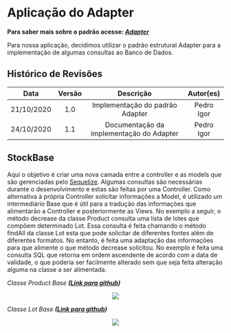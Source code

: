 # Aplicação do Adapter
**Para saber mais sobre o padrão acesse: [*Adapter*](Project/Estudos/estrutural?id=adapter)**

Para nossa aplicação, decidimos utilizar o padrão estrutural Adapter para a implementação de algumas consultas ao Banco de Dados.

## Histórico de Revisões
| Data | Versão | Descrição | Autor(es) |
|:----:|:------:|:---------:|:---------:|
| 21/10/2020 | 1.0 | Implementação do padrão Adapter | Pedro Igor |
| 24/10/2020 | 1.1 | Documentação da implementação do Adapter | Pedro Igor |


## StockBase
Aqui o objetivo é criar uma nova camada entre a controller e as models que são gerenciadas pelo [Sequelize](Modeling/objeto?id=Sequelize). Algumas consultas são necessárias durante o desenvolvimento e estas são feitas por uma Controller. Como alternativa à própria Controller solicitar informações a Model, é utilizado um intermediário Base que é útil para a tradução das informações que alimentarão a Controller e posteriormente as Views. No exemplo a seguir, o método decrease da classe Product consulta uma lista de lotes que compõem determinado Lot. Essa consulta é feita chamando o método findAll da classe Lot esta que pode solicitar de diferentes fontes além de diferentes formatos. No entanto, é feita uma adaptação das informações para que alimente o que método decrease solicitou. No exemplo é feita uma consulta SQL que retorna em ordem ascendente de acordo com a data de validade, o que poderia ser facilmente alterado sem que seja feita alteração alguma na classe a ser alimentada.

*Classe Product Base **([Link para github](https://github.com/UnBArqDsw/2020.1_G12_Stock_Backend/blob/devel/src/app/StockBase/ProductBase.js))***

<p align="center">
<img src="/assets/padroes/decorator/productBase.png" class="codes-prints" />
</p>

*Classe Lot Base **([Link para github](https://github.com/UnBArqDsw/2020.1_G12_Stock_Backend/blob/devel/src/app/StockBase/LotBase.js))***

<p align="center">
<img src="/assets/padroes/decorator/lotBase.png" class="codes-prints" />
</p>